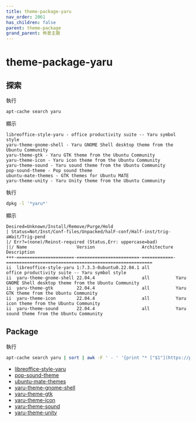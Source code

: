 ```yaml
---
title: theme-package-yaru
nav_order: 2061
has_children: false
parent: theme-package
grand_parent: 佈景主題
---
```



# theme-package-yaru


## 探索

執行

``` sh
apt-cache search yaru
```

顯示

```
libreoffice-style-yaru - office productivity suite -- Yaru symbol style
yaru-theme-gnome-shell - Yaru GNOME Shell desktop theme from the Ubuntu Community
yaru-theme-gtk - Yaru GTK theme from the Ubuntu Community
yaru-theme-icon - Yaru icon theme from the Ubuntu Community
yaru-theme-sound - Yaru sound theme from the Ubuntu Community
pop-sound-theme - Pop sound theme
ubuntu-mate-themes - GTK themes for Ubuntu MATE
yaru-theme-unity - Yaru Unity theme from the Ubuntu Community
```

執行

``` sh
dpkg -l '*yaru*'
```

顯示

```
Desired=Unknown/Install/Remove/Purge/Hold
| Status=Not/Inst/Conf-files/Unpacked/halF-conf/Half-inst/trig-aWait/Trig-pend
|/ Err?=(none)/Reinst-required (Status,Err: uppercase=bad)
||/ Name                   Version                  Architecture Description
+++-======================-========================-============-========================================================
ii  libreoffice-style-yaru 1:7.3.3-0ubuntu0.22.04.1 all          office productivity suite -- Yaru symbol style
ii  yaru-theme-gnome-shell 22.04.4                  all          Yaru GNOME Shell desktop theme from the Ubuntu Community
ii  yaru-theme-gtk         22.04.4                  all          Yaru GTK theme from the Ubuntu Community
ii  yaru-theme-icon        22.04.4                  all          Yaru icon theme from the Ubuntu Community
ii  yaru-theme-sound       22.04.4                  all          Yaru sound theme from the Ubuntu Community
```

## Package

執行

``` sh
apt-cache search yaru | sort | awk -F ' - ' '{print "* ["$1"](https://packages.ubuntu.com/jammy/"$1")"}'
```

* [libreoffice-style-yaru](https://packages.ubuntu.com/jammy/libreoffice-style-yaru)
* [pop-sound-theme](https://packages.ubuntu.com/jammy/pop-sound-theme)
* [ubuntu-mate-themes](https://packages.ubuntu.com/jammy/ubuntu-mate-themes)
* [yaru-theme-gnome-shell](https://packages.ubuntu.com/jammy/yaru-theme-gnome-shell)
* [yaru-theme-gtk](https://packages.ubuntu.com/jammy/yaru-theme-gtk)
* [yaru-theme-icon](https://packages.ubuntu.com/jammy/yaru-theme-icon)
* [yaru-theme-sound](https://packages.ubuntu.com/jammy/yaru-theme-sound)
* [yaru-theme-unity](https://packages.ubuntu.com/jammy/yaru-theme-unity)
